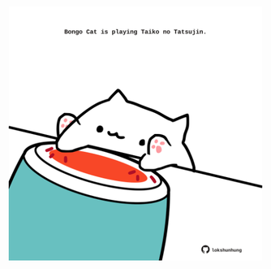 <!-- built at 13/10/2022, 23:01:17 UTC -->
<p align="center">
  <img width="500" height="500" src="./ReadmeImage.svg">
</p>
